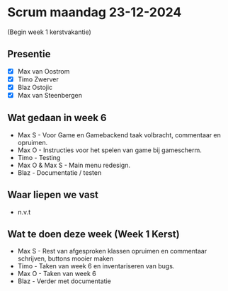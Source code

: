# Scrum maandag 23-12-2024
(Begin week 1 kerstvakantie)

## Presentie
- [x] Max van Oostrom
- [x] Timo Zwerver
- [x] Blaz Ostojic
- [x] Max van Steenbergen

## Wat gedaan in week 6
- Max S - Voor Game en Gamebackend taak volbracht, commentaar en opruimen.
- Max O - Instructies voor het spelen van game bij gamescherm.
- Timo - Testing
- Max O & Max S - Main menu redesign.
- Blaz - Documentatie / testen

## Waar liepen we vast
- n.v.t

## Wat te doen deze week (Week 1 Kerst)
- Max S - Rest van afgesproken klassen opruimen en commentaar schrijven, buttons mooier maken
- Timo - Taken van week 6 en inventariseren van bugs.
- Max O - Taken van week 6
- Blaz - Verder met documentatie